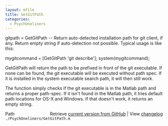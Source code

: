 ```yaml
---
layout: mfile
title: GetGitPath
categories:
  - PsychOneliners
---
```


gitpath = GetGitPath \-\- Return auto\-detected installation path
for git client, if any. Return empty string if auto\-detection not
possible. Typical usage is like this:

mygitcommand = \[GetGitPath 'git describe'\]; system\(mygitcommand\);

GetGitPath will return the path to be prefixed in front of the git
executable. If none can be found, the git executable will be executed
without path spec. If it is installed in the system executable search
path, it will then still work.

The function simply checks if the git executable is in the Matlab path
and returns a proper path\-spec. If it isn't found in the Matlab path, it
tries default path locations for OS\-X and Windows. If that doesn't work,
it returns an empty string.


<div class="code_header" style="text-align:right;">
  <span style="float:left;">Path&nbsp;&nbsp;</span> <span class="counter">Retrieve <a href=
  "https://raw.github.com/Psychtoolbox-3/Psychtoolbox-3/beta/./PsychOneliners/GetGitPath.m">current version from GitHub</a> | View <a href=
  "https://github.com/Psychtoolbox-3/Psychtoolbox-3/commits/beta/./PsychOneliners/GetGitPath.m">changelog</a></span>
</div>
<div class="code">
  <code>./PsychOneliners/GetGitPath.m</code>
</div>

